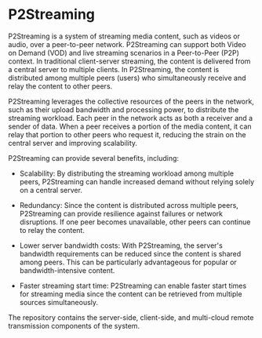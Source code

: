 # P2Streaming
P2Streaming is a system of streaming media content, such as videos or audio, over a peer-to-peer network. P2Streaming can support both Video on Demand (VOD) and live streaming scenarios in a Peer-to-Peer (P2P) context. In traditional client-server streaming, the content is delivered from a central server to multiple clients. In P2Streaming, the content is distributed among multiple peers (users) who simultaneously receive and relay the content to other peers.

P2Streaming leverages the collective resources of the peers in the network, such as their upload bandwidth and processing power, to distribute the streaming workload. Each peer in the network acts as both a receiver and a sender of data. When a peer receives a portion of the media content, it can relay that portion to other peers who request it, reducing the strain on the central server and improving scalability.

P2Streaming can provide several benefits, including:

* Scalability: By distributing the streaming workload among multiple peers, P2Streaming can handle increased demand without relying solely on a central server.

* Redundancy: Since the content is distributed across multiple peers, P2Streaming can provide resilience against failures or network disruptions. If one peer becomes unavailable, other peers can continue to relay the content.

* Lower server bandwidth costs: With P2Streaming, the server's bandwidth requirements can be reduced since the content is shared among peers. This can be particularly advantageous for popular or bandwidth-intensive content.

* Faster streaming start time: P2Streaming can enable faster start times for streaming media since the content can be retrieved from multiple sources simultaneously.

The repository contains the server-side, client-side, and multi-cloud remote transmission components of the system.
